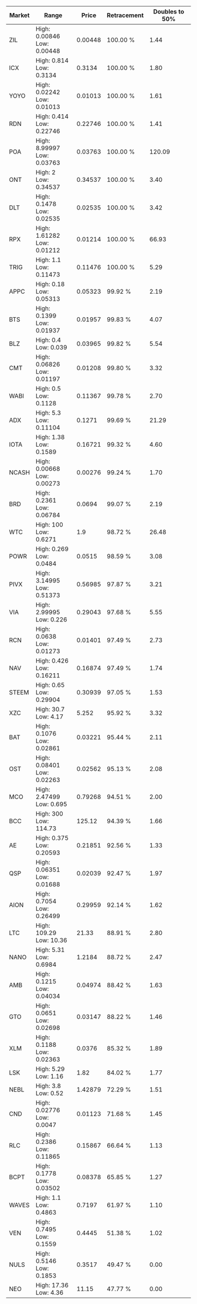 | Market | Range | Price| Retracement | Doubles to 50% |
| --- | --- | --- | --- | --- |
| ZIL | High: 0.00846<br />Low: 0.00448 | 0.00448 | 100.00 % | 1.44 |
| ICX | High: 0.814<br />Low: 0.3134 | 0.3134 | 100.00 % | 1.80 |
| YOYO | High: 0.02242<br />Low: 0.01013 | 0.01013 | 100.00 % | 1.61 |
| RDN | High: 0.414<br />Low: 0.22746 | 0.22746 | 100.00 % | 1.41 |
| POA | High: 8.99997<br />Low: 0.03763 | 0.03763 | 100.00 % | 120.09 |
| ONT | High: 2<br />Low: 0.34537 | 0.34537 | 100.00 % | 3.40 |
| DLT | High: 0.1478<br />Low: 0.02535 | 0.02535 | 100.00 % | 3.42 |
| RPX | High: 1.61282<br />Low: 0.01212 | 0.01214 | 100.00 % | 66.93 |
| TRIG | High: 1.1<br />Low: 0.11473 | 0.11476 | 100.00 % | 5.29 |
| APPC | High: 0.18<br />Low: 0.05313 | 0.05323 | 99.92 % | 2.19 |
| BTS | High: 0.1399<br />Low: 0.01937 | 0.01957 | 99.83 % | 4.07 |
| BLZ | High: 0.4<br />Low: 0.039 | 0.03965 | 99.82 % | 5.54 |
| CMT | High: 0.06826<br />Low: 0.01197 | 0.01208 | 99.80 % | 3.32 |
| WABI | High: 0.5<br />Low: 0.1128 | 0.11367 | 99.78 % | 2.70 |
| ADX | High: 5.3<br />Low: 0.11104 | 0.1271 | 99.69 % | 21.29 |
| IOTA | High: 1.38<br />Low: 0.1589 | 0.16721 | 99.32 % | 4.60 |
| NCASH | High: 0.00668<br />Low: 0.00273 | 0.00276 | 99.24 % | 1.70 |
| BRD | High: 0.2361<br />Low: 0.06784 | 0.0694 | 99.07 % | 2.19 |
| WTC | High: 100<br />Low: 0.6271 | 1.9 | 98.72 % | 26.48 |
| POWR | High: 0.269<br />Low: 0.0484 | 0.0515 | 98.59 % | 3.08 |
| PIVX | High: 3.14995<br />Low: 0.51373 | 0.56985 | 97.87 % | 3.21 |
| VIA | High: 2.99995<br />Low: 0.226 | 0.29043 | 97.68 % | 5.55 |
| RCN | High: 0.0638<br />Low: 0.01273 | 0.01401 | 97.49 % | 2.73 |
| NAV | High: 0.426<br />Low: 0.16211 | 0.16874 | 97.49 % | 1.74 |
| STEEM | High: 0.65<br />Low: 0.29904 | 0.30939 | 97.05 % | 1.53 |
| XZC | High: 30.7<br />Low: 4.17 | 5.252 | 95.92 % | 3.32 |
| BAT | High: 0.1076<br />Low: 0.02861 | 0.03221 | 95.44 % | 2.11 |
| OST | High: 0.08401<br />Low: 0.02263 | 0.02562 | 95.13 % | 2.08 |
| MCO | High: 2.47499<br />Low: 0.695 | 0.79268 | 94.51 % | 2.00 |
| BCC | High: 300<br />Low: 114.73 | 125.12 | 94.39 % | 1.66 |
| AE | High: 0.375<br />Low: 0.20593 | 0.21851 | 92.56 % | 1.33 |
| QSP | High: 0.06351<br />Low: 0.01688 | 0.02039 | 92.47 % | 1.97 |
| AION | High: 0.7054<br />Low: 0.26499 | 0.29959 | 92.14 % | 1.62 |
| LTC | High: 109.29<br />Low: 10.36 | 21.33 | 88.91 % | 2.80 |
| NANO | High: 5.31<br />Low: 0.6984 | 1.2184 | 88.72 % | 2.47 |
| AMB | High: 0.1215<br />Low: 0.04034 | 0.04974 | 88.42 % | 1.63 |
| GTO | High: 0.0651<br />Low: 0.02698 | 0.03147 | 88.22 % | 1.46 |
| XLM | High: 0.1188<br />Low: 0.02363 | 0.0376 | 85.32 % | 1.89 |
| LSK | High: 5.29<br />Low: 1.16 | 1.82 | 84.02 % | 1.77 |
| NEBL | High: 3.8<br />Low: 0.52 | 1.42879 | 72.29 % | 1.51 |
| CND | High: 0.02776<br />Low: 0.0047 | 0.01123 | 71.68 % | 1.45 |
| RLC | High: 0.2386<br />Low: 0.11865 | 0.15867 | 66.64 % | 1.13 |
| BCPT | High: 0.1778<br />Low: 0.03502 | 0.08378 | 65.85 % | 1.27 |
| WAVES | High: 1.1<br />Low: 0.4863 | 0.7197 | 61.97 % | 1.10 |
| VEN | High: 0.7495<br />Low: 0.1559 | 0.4445 | 51.38 % | 1.02 |
| NULS | High: 0.5146<br />Low: 0.1853 | 0.3517 | 49.47 % | 0.00 |
| NEO | High: 17.36<br />Low: 4.36 | 11.15 | 47.77 % | 0.00 |
